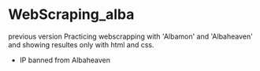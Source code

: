 # WebScraping_alba
previous version
Practicing webscrapping with 'Albamon' and 'Albaheaven' and showing resultes only with html and css.

- IP banned from Albaheaven
